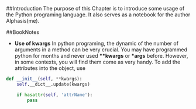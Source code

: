 ##Introduction
The purpose of this Chapter is to introduce some usage of the Python programing language.
It also serves as a notebook for the author Alphasis(me).

##BookNotes
- __Use of kwargs__ In python programing, the dynamic of the number of arguments in a method can be very crucial.
You may have programmed python for months and never used __**kwargs__ or __*args__ before.
However, in some contexts, you will find them come as very handy.
To add the attributes into the object, use
```python
def __init__(self, **kwargs):
    self.__dict__.update(kwargs)

    if hasattr(self, 'attrName'):
        pass
```
